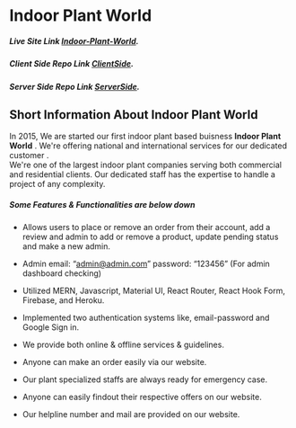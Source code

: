 # Indoor Plant World

##### Live Site Link [Indoor-Plant-World](https://indoor-plant-world.web.app/).
##### Client Side Repo Link [ClientSide](https://github.com/sanjimo/Indoor-Plant-World).
##### Server Side Repo Link [ServerSide](https://github.com/sanjimo/Indoor-Plant-World-Server-Side).


## Short Information About **Indoor Plant World**

In 2015, We are started our first indoor plant based buisness **Indoor Plant World** . We're offering national and international services for our dedicated customer .<br/>
                   We're one of the largest indoor plant companies serving both commercial and residential clients. Our dedicated staff has the expertise to handle a project of any complexity.


##### Some Features & Functionalities are below down

- Allows users to place or remove an order from their account, add a review and admin to add or remove a product, update pending status and make a new admin.

- Admin email: “admin@admin.com”  password: “123456”  (For admin dashboard checking) 

- Utilized MERN, Javascript, Material UI, React Router, React Hook Form, Firebase, and Heroku.

- Implemented two authentication systems like, email-password and Google Sign in.

- We provide both online & offline services & guidelines.

- Anyone can make an order easily via our website.

- Our plant specialized staffs are always ready for emergency case.

- Anyone can easily findout their respective offers on our website.

- Our helpline number and mail are provided on our website.
